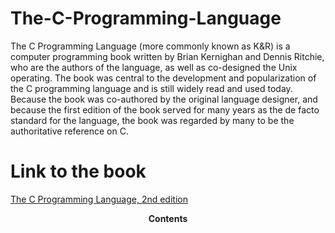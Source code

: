 # The-C-Programming-Language
The C Programming Language (more commonly known as K&amp;R) is a computer programming book written by Brian Kernighan and Dennis Ritchie,  who are the authors of the language, as well as co-designed the Unix operating. The book was central to the development and popularization of the C programming language and is still widely read and used today. Because the book was co-authored by the original language designer, and because the first edition of the book served for many years as the de facto standard for the language, the book was regarded by many to be the authoritative reference on C.
# Link to the book
[The C Programming Language, 2nd edition](https://www.amazon.com/Programming-Language-2nd-Brian-Kernighan/dp/0131103628)
<p align="center">
    <b>Contents</b>
</p>
